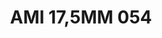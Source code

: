 ---
title: AMI 17,5MM 054
date: 
draft: false

# descripcion
description : Anillo de plata 925 y microcubics.

materials: Plata 925

color: 

dimensions: 17,5 mm diámetro

code: 05-28-1221

type: "Anillos"

categories: []

price: $11.530,00

price_eftvo: $9.800,00

# Images
# first image will be shown in the product page
images:
  # - image: "images/path_to_image"
  # La ubicacion de las imagenes es imagenes/Anillos/Anillos.Microcubic/05-28-1221-ami-17,5mm-054
  - image: "./images/anillos/microcubic/05-28-1221-ami-17,5mm-054.jpg"
---